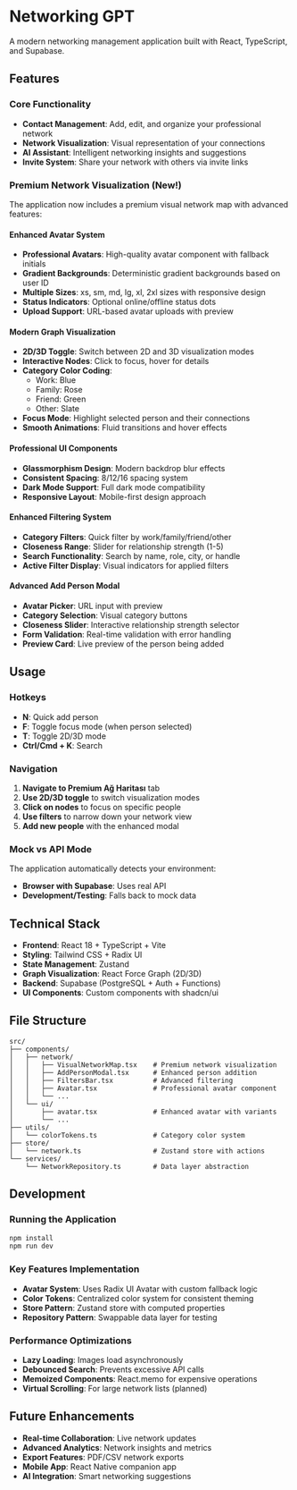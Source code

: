 # Networking GPT

A modern networking management application built with React, TypeScript, and Supabase.

## Features

### Core Functionality
- **Contact Management**: Add, edit, and organize your professional network
- **Network Visualization**: Visual representation of your connections
- **AI Assistant**: Intelligent networking insights and suggestions
- **Invite System**: Share your network with others via invite links

### Premium Network Visualization (New!)

The application now includes a premium visual network map with advanced features:

#### Enhanced Avatar System
- **Professional Avatars**: High-quality avatar component with fallback initials
- **Gradient Backgrounds**: Deterministic gradient backgrounds based on user ID
- **Multiple Sizes**: xs, sm, md, lg, xl, 2xl sizes with responsive design
- **Status Indicators**: Optional online/offline status dots
- **Upload Support**: URL-based avatar uploads with preview

#### Modern Graph Visualization
- **2D/3D Toggle**: Switch between 2D and 3D visualization modes
- **Interactive Nodes**: Click to focus, hover for details
- **Category Color Coding**: 
  - Work: Blue
  - Family: Rose  
  - Friend: Green
  - Other: Slate
- **Focus Mode**: Highlight selected person and their connections
- **Smooth Animations**: Fluid transitions and hover effects

#### Professional UI Components
- **Glassmorphism Design**: Modern backdrop blur effects
- **Consistent Spacing**: 8/12/16 spacing system
- **Dark Mode Support**: Full dark mode compatibility
- **Responsive Layout**: Mobile-first design approach

#### Enhanced Filtering System
- **Category Filters**: Quick filter by work/family/friend/other
- **Closeness Range**: Slider for relationship strength (1-5)
- **Search Functionality**: Search by name, role, city, or handle
- **Active Filter Display**: Visual indicators for applied filters

#### Advanced Add Person Modal
- **Avatar Picker**: URL input with preview
- **Category Selection**: Visual category buttons
- **Closeness Slider**: Interactive relationship strength selector
- **Form Validation**: Real-time validation with error handling
- **Preview Card**: Live preview of the person being added

## Usage

### Hotkeys
- **N**: Quick add person
- **F**: Toggle focus mode (when person selected)
- **T**: Toggle 2D/3D mode
- **Ctrl/Cmd + K**: Search

### Navigation
1. **Navigate to Premium Ağ Haritası** tab
2. **Use 2D/3D toggle** to switch visualization modes
3. **Click on nodes** to focus on specific people
4. **Use filters** to narrow down your network view
5. **Add new people** with the enhanced modal

### Mock vs API Mode
The application automatically detects your environment:
- **Browser with Supabase**: Uses real API
- **Development/Testing**: Falls back to mock data

## Technical Stack

- **Frontend**: React 18 + TypeScript + Vite
- **Styling**: Tailwind CSS + Radix UI
- **State Management**: Zustand
- **Graph Visualization**: React Force Graph (2D/3D)
- **Backend**: Supabase (PostgreSQL + Auth + Functions)
- **UI Components**: Custom components with shadcn/ui

## File Structure

```
src/
├── components/
│   ├── network/
│   │   ├── VisualNetworkMap.tsx    # Premium network visualization
│   │   ├── AddPersonModal.tsx      # Enhanced person addition
│   │   ├── FiltersBar.tsx          # Advanced filtering
│   │   ├── Avatar.tsx              # Professional avatar component
│   │   └── ...
│   └── ui/
│       ├── avatar.tsx              # Enhanced avatar with variants
│       └── ...
├── utils/
│   └── colorTokens.ts              # Category color system
├── store/
│   └── network.ts                  # Zustand store with actions
└── services/
    └── NetworkRepository.ts        # Data layer abstraction
```

## Development

### Running the Application
```bash
npm install
npm run dev
```

### Key Features Implementation
- **Avatar System**: Uses Radix UI Avatar with custom fallback logic
- **Color Tokens**: Centralized color system for consistent theming
- **Store Pattern**: Zustand store with computed properties
- **Repository Pattern**: Swappable data layer for testing

### Performance Optimizations
- **Lazy Loading**: Images load asynchronously
- **Debounced Search**: Prevents excessive API calls
- **Memoized Components**: React.memo for expensive operations
- **Virtual Scrolling**: For large network lists (planned)

## Future Enhancements

- **Real-time Collaboration**: Live network updates
- **Advanced Analytics**: Network insights and metrics
- **Export Features**: PDF/CSV network exports
- **Mobile App**: React Native companion app
- **AI Integration**: Smart networking suggestions
